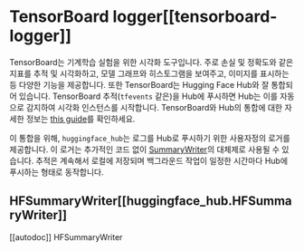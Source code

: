 <!--⚠️ Note that this file is in Markdown but contain specific syntax for our doc-builder (similar to MDX) that may not be
rendered properly in your Markdown viewer.
-->

# TensorBoard logger[[tensorboard-logger]]

TensorBoard는 기계학습 실험을 위한 시각화 도구입니다. 주로 손실 및 정확도와 같은 지표를 추적 및 시각화하고, 모델 그래프와 
히스토그램을 보여주고, 이미지를 표시하는 등 다양한 기능을 제공합니다. 또한 TensorBoard는 Hugging Face Hub와 잘 통합되어 있습니다. 
TensorBoard 추적(`tfevents` 같은)을 Hub에 푸시하면 Hub는 이를 자동으로 감지하여 시각화 인스턴스를 시작합니다. 
TensorBoard와 Hub의 통합에 대한 자세한 정보는 [this guide](https://huggingface.co/docs/hub/tensorboard)를 확인하세요.

이 통합을 위해, `huggingface_hub`는 로그를 Hub로 푸시하기 위한 사용자정의 로거를 제공합니다. 
이 로거는 추가적인 코드 없이 [SummaryWriter](https://tensorboardx.readthedocs.io/en/latest/tensorboard.html)의 대체제로 사용될 수 있습니다. 
추적은 계속해서 로컬에 저장되며 백그라운드 작업이 일정한 시간마다 Hub에 푸시하는 형태로 동작합니다.

## HFSummaryWriter[[huggingface_hub.HFSummaryWriter]]

[[autodoc]] HFSummaryWriter
